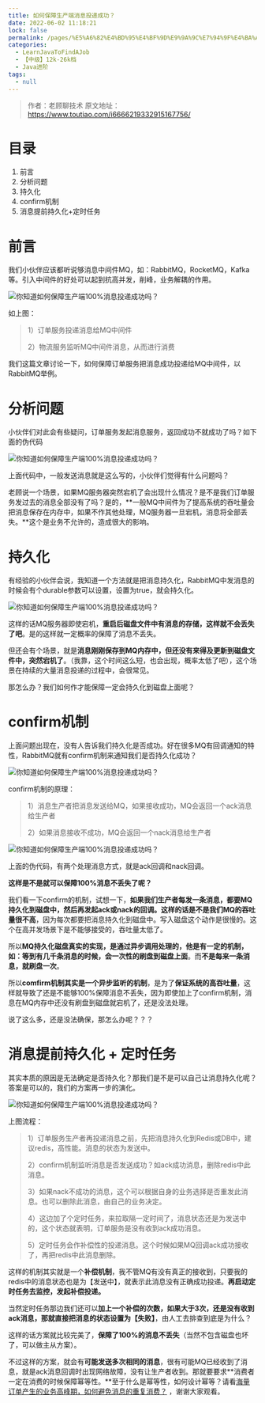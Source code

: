 ```yaml
---
title: 如何保障生产端消息投递成功？
date: 2022-06-02 11:18:21
lock: false
permalink: /pages/%E5%A6%82%E4%BD%95%E4%BF%9D%E9%9A%9C%E7%94%9F%E4%BA%A7%E7%AB%AF%E6%B6%88%E6%81%AF%E6%8A%95%E9%80%92%E6%88%90%E5%8A%9F%EF%BC%9F
categories: 
  - LearnJavaToFindAJob
  - 【中级】12k-26k档
  - Java进阶
tags: 
  - null
---
```

> 作者：老顾聊技术
>原文地址：https://www.toutiao.com/i6666219332915167756/

# 目录

1. 前言
2. 分析问题
3. 持久化
4. confirm机制
5. 消息提前持久化+定时任务

# 前言

我们小伙伴应该都听说够消息中间件MQ，如：RabbitMQ，RocketMQ，Kafka等。引入中间件的好处可以起到抗高并发，削峰，业务解耦的作用。

![你知道如何保障生产端100%消息投递成功吗？](https://p6-tt.byteimg.com/origin/pgc-image/1dbf5ad7aa8a4bbabc47c67a55d852fe?from=pc)



如上图：

> 1）订单服务投递消息给MQ中间件
>
> 2）物流服务监听MQ中间件消息，从而进行消费

我们这篇文章讨论一下，如何保障订单服务把消息成功投递给MQ中间件，以RabbitMQ举例。

# 分析问题

小伙伴们对此会有些疑问，订单服务发起消息服务，返回成功不就成功了吗？如下面的伪代码

![你知道如何保障生产端100%消息投递成功吗？](https://p1-tt.byteimg.com/origin/pgc-image/7cea5de20184420181ec8efb0df0490b?from=pc)



上面代码中，一般发送消息就是这么写的，小伙伴们觉得有什么问题吗？

老顾说一个场景，如果MQ服务器突然宕机了会出现什么情况？是不是我们订单服务发过去的消息全部没有了吗？是的，**一般MQ中间件为了提高系统的吞吐量会把消息保存在内存中，如果不作其他处理，MQ服务器一旦宕机，消息将全部丢失。**这个是业务不允许的，造成很大的影响。

# 持久化

有经验的小伙伴会说，我知道一个方法就是把消息持久化，RabbitMQ中发消息的时候会有个durable参数可以设置，设置为true，就会持久化。

![你知道如何保障生产端100%消息投递成功吗？](https://p1-tt.byteimg.com/origin/pgc-image/c4d839eb40d0484fa17048bfaee887f7?from=pc)



这样的话MQ服务器即使宕机，**重启后磁盘文件中有消息的存储，这样就不会丢失了吧**。是的这样就一定概率的保障了消息不丢失。

但还会有个场景，就是**消息刚刚保存到MQ内存中，但还没有来得及更新到磁盘文件中，突然宕机了**。（我靠，这个时间这么短，也会出现，概率太低了吧），这个场景在持续的大量消息投递的过程中，会很常见。

那怎么办？我们如何作才能保障一定会持久化到磁盘上面呢？

# confirm机制

上面问题出现在，没有人告诉我们持久化是否成功。好在很多MQ有回调通知的特性，RabbitMQ就有confirm机制来通知我们是否持久化成功？

![你知道如何保障生产端100%消息投递成功吗？](https://p3-tt.byteimg.com/origin/pgc-image/5b6002787f1244ffac494eaaf4eaf855?from=pc)



confirm机制的原理：

> 1）消息生产者把消息发送给MQ，如果接收成功，MQ会返回一个ack消息给生产者
>
> 2）如果消息接收不成功，MQ会返回一个nack消息给生产者

![你知道如何保障生产端100%消息投递成功吗？](https://p6-tt.byteimg.com/origin/pgc-image/a4d92db518f4499eba39a3cdb8c0643e?from=pc)



上面的伪代码，有两个处理消息方式，就是ack回调和nack回调。

**这样是不是就可以保障100%消息不丢失了呢？**

我们看一下confirm的机制，试想一下，**如果我们生产者每发一条消息，都要MQ持久化到磁盘中，然后再发起ack或nack的回调。这样的话是不是我们MQ的吞吐量很不高**，因为每次都要把消息持久化到磁盘中。写入磁盘这个动作是很慢的。这个在高并发场景下是不能够接受的，吞吐量太低了。

所以**MQ持久化磁盘真实的实现，是通过异步调用处理的，他是有一定的机制，如：等到有几千条消息的时候，会一次性的刷盘到磁盘上面**。而**不是每来一条消息，就刷盘一次**。

所以**comfirm机制其实是一个异步监听的机制**，是为了**保证系统的高吞吐量**，这样就导致了还是不能够100%保障消息不丢失，因为即使加上了confirm机制，消息在MQ内存中还没有刷盘到磁盘就宕机了，还是没法处理。

说了这么多，还是没法确保，那怎么办呢？？？

# 消息提前持久化 + 定时任务

其实本质的原因是无法确定是否持久化？那我们是不是可以自己让消息持久化呢？答案是可以的，我们的方案再一步的演化。

![你知道如何保障生产端100%消息投递成功吗？](https://p6-tt.byteimg.com/origin/pgc-image/769137c64d5b4bf5b00d5aec247d0cd4?from=pc)



上图流程：

> 1）订单服务生产者再投递消息之前，先把消息持久化到Redis或DB中，建议redis，高性能。消息的状态为发送中。
>
> 2）confirm机制监听消息是否发送成功？如ack成功消息，删除redis中此消息。
>
> 3）如果nack不成功的消息，这个可以根据自身的业务选择是否重发此消息。也可以删除此消息，由自己的业务决定。
>
> 4）这边加了个定时任务，来拉取隔一定时间了，消息状态还是为发送中的，这个状态就表明，订单服务是没有收到ack成功消息。
>
> 5）定时任务会作补偿性的投递消息。这个时候如果MQ回调ack成功接收了，再把redis中此消息删除。

这样的机制其实就是一个**补偿机制**，我不管MQ有没有真正的接收到，只要我的redis中的消息状态也是为【发送中】，就表示此消息没有正确成功投递。**再启动定时任务去监控，发起补偿投递。**

当然定时任务那边我们还可以**加上一个补偿的次数，如果大于3次，还是没有收到ack消息，那就直接把消息的状态设置为【失败】**，由人工去排查到底是为什么？

这样的话方案就比较完美了，**保障了100%的消息不丢失**（当然不包含磁盘也坏了，可以做主从方案）。

不过这样的方案，就会有**可能发送多次相同的消息**，很有可能MQ已经收到了消息，就是ack消息回调时出现网络故障，没有让生产者收到。那就要要求**消费者一定在消费的时候保障幂等性。**至于什么是幂等性，如何设计幂等？请看[海量订单产生的业务高峰期，如何避免消息的重复消费？](https://www.toutiao.com/i6666219332915167756/?group_id=6666219332915167756) ，谢谢大家观看。